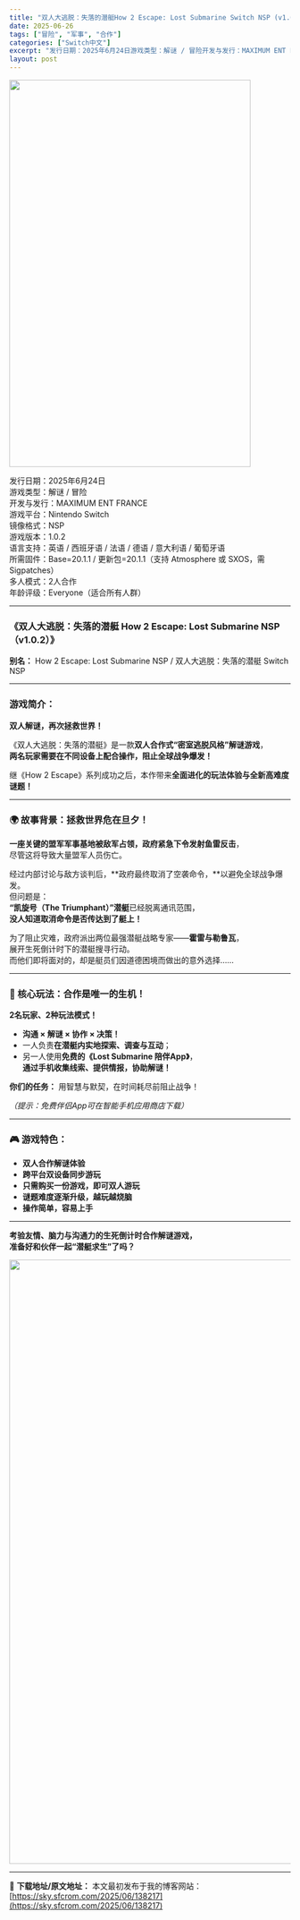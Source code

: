 ```yaml
---
title: "双人大逃脱：失落的潜艇How 2 Escape: Lost Submarine Switch NSP (v1.0.2)中文"
date: 2025-06-26
tags: ["冒险", "军事", "合作"]
categories: ["Switch中文"]
excerpt: "发行日期：2025年6月24日游戏类型：解谜 / 冒险开发与发行：MAXIMUM ENT FRANCE游戏平台：Nintendo Switch镜像格式：NSP游戏版本：1.0.2语言支持：英语 / 西班牙语 / 法语 / 德语 / 意大利语 / 葡萄牙语所需固件：Base=20.1.1 / 更新包=&hellip;"
layout: post
---
```


<img class="aligncenter size-full wp-image-138224" src="https://sky.sfcrom.com/wp-content/uploads/2025/06/2025062609075156.webp" alt="" width="432" height="692" />
<p data-start="19" data-end="269">发行日期：2025年6月24日<br data-start="34" data-end="37" />游戏类型：解谜 / 冒险<br data-start="49" data-end="52" />开发与发行：MAXIMUM ENT FRANCE<br data-start="76" data-end="79" />游戏平台：Nintendo Switch<br data-start="99" data-end="102" />镜像格式：NSP<br data-start="110" data-end="113" />游戏版本：1.0.2<br data-start="123" data-end="126" />语言支持：英语 / 西班牙语 / 法语 / 德语 / 意大利语 / 葡萄牙语<br data-start="164" data-end="167" />所需固件：Base=20.1.1 / 更新包=20.1.1（支持 Atmosphere 或 SXOS，需 Sigpatches）<br data-start="231" data-end="234" />多人模式：2人合作<br data-start="243" data-end="246" />年龄评级：Everyone（适合所有人群）</p>


<hr data-start="271" data-end="274" />

<h3 data-start="276" data-end="336">《双人大逃脱：失落的潜艇 How 2 Escape: Lost Submarine NSP（v1.0.2）》</h3>
<p data-start="338" data-end="405"><strong data-start="338" data-end="345">别名：</strong> How 2 Escape: Lost Submarine NSP / 双人大逃脱：失落的潜艇 Switch NSP</p>


<hr data-start="407" data-end="410" />

<h3 data-start="412" data-end="421">游戏简介：</h3>
<p data-start="423" data-end="439"><strong data-start="423" data-end="439">双人解谜，再次拯救世界！</strong></p>
<p data-start="441" data-end="512">《双人大逃脱：失落的潜艇》是一款<strong data-start="457" data-end="478">双人合作式“密室逃脱风格”解谜游戏</strong>，<br data-start="479" data-end="482" /><strong data-start="482" data-end="512">两名玩家需要在不同设备上配合操作，阻止全球战争爆发！</strong></p>
<p data-start="514" data-end="562">继《How 2 Escape》系列成功之后，本作带来<strong data-start="540" data-end="562">全面进化的玩法体验与全新高难度谜题！</strong></p>


<hr data-start="564" data-end="567" />

<h3 data-start="569" data-end="590">🌍 故事背景：拯救世界危在旦夕！</h3>
<p data-start="592" data-end="648"><strong data-start="592" data-end="629">一座关键的盟军军事基地被敌军占领，政府紧急下令发射鱼雷反击</strong>，<br data-start="630" data-end="633" />尽管这将导致大量盟军人员伤亡。</p>
<p data-start="650" data-end="760">经过内部讨论与敌方谈判后，**政府最终取消了空袭命令，**以避免全球战争爆发。<br data-start="689" data-end="692" />但问题是：<br data-start="697" data-end="700" /><strong data-start="700" data-end="727">“凯旋号（The Triumphant）”潜艇</strong>已经脱离通讯范围，<br data-start="736" data-end="739" /><strong data-start="739" data-end="760">没人知道取消命令是否传达到了艇上！</strong></p>
<p data-start="762" data-end="847">为了阻止灾难，政府派出两位最强潜艇战略专家——<strong data-start="785" data-end="795">霍雷与勒鲁瓦</strong>，<br data-start="796" data-end="799" />展开生死倒计时下的潜艇搜寻行动。<br data-start="815" data-end="818" />而他们即将面对的，却是艇员们因道德困境而做出的意外选择……</p>


<hr data-start="849" data-end="852" />

<h3 data-start="854" data-end="875">🤝 核心玩法：合作是唯一的生机！</h3>
<p data-start="877" data-end="893"><strong data-start="877" data-end="893">2名玩家、2种玩法模式！</strong></p>

<ul>
 	<li data-start="897" data-end="921"><strong data-start="897" data-end="919">沟通 × 解谜 × 协作 × 决策！</strong></li>
 	<li data-start="924" data-end="949">一人负责<strong data-start="928" data-end="946">在潜艇内实地探索、调查与互动</strong>；</li>
 	<li data-start="952" data-end="1013">另一人使用<strong data-start="957" data-end="986">免费的《Lost Submarine 陪伴App》</strong>，<br data-start="987" data-end="990" /><strong data-start="990" data-end="1013">通过手机收集线索、提供情报，协助解谜！</strong></li>
</ul>
<p data-start="1015" data-end="1044"><strong data-start="1015" data-end="1025">你们的任务：</strong> 用智慧与默契，在时间耗尽前阻止战争！</p>
<p data-start="1046" data-end="1072"><em data-start="1046" data-end="1072">（提示：免费伴侣App可在智能手机应用商店下载）</em></p>


<hr data-start="1074" data-end="1077" />

<h3 data-start="1079" data-end="1091">🎮 游戏特色：</h3>
<ul>
 	<li data-start="1095" data-end="1107"><strong data-start="1095" data-end="1107">双人合作解谜体验</strong></li>
 	<li data-start="1110" data-end="1124"><strong data-start="1110" data-end="1124">跨平台双设备同步游玩</strong></li>
 	<li data-start="1127" data-end="1146"><strong data-start="1127" data-end="1146">只需购买一份游戏，即可双人游玩</strong></li>
 	<li data-start="1149" data-end="1167"><strong data-start="1149" data-end="1167">谜题难度逐渐升级，越玩越烧脑</strong></li>
 	<li data-start="1170" data-end="1183"><strong data-start="1170" data-end="1183">操作简单，容易上手</strong></li>
</ul>

<hr data-start="1185" data-end="1188" />
<p data-start="1190" data-end="1242"><strong data-start="1190" data-end="1218">考验友情、脑力与沟通力的生死倒计时合作解谜游戏，</strong><br data-start="1218" data-end="1221" /><strong data-start="1221" data-end="1242">准备好和伙伴一起“潜艇求生”了吗？</strong></p>
<img class="aligncenter size-full wp-image-138218" src="https://sky.sfcrom.com/wp-content/uploads/2025/06/2025062609074959.webp" alt="" width="1920" height="1080" />

---
📖 **下载地址/原文地址：** 本文最初发布于我的博客网站：[https://sky.sfcrom.com/2025/06/138217](https://sky.sfcrom.com/2025/06/138217)
